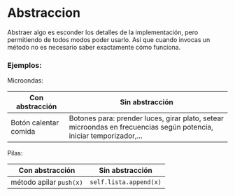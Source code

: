 # Abstraccion

Abstraer algo es esconder los detalles de la implementación, pero permitiendo de todos modos poder usarlo. Así que cuando invocas un método no es necesario saber exactamente cómo funciona.

### Ejemplos:

Microondas:

|Con abstracción | Sin abstracción|
|---|---|
|Botón calentar comida | Botones para: prender luces, girar plato, setear microondas en frecuencias según potencia, iniciar temporizador,... |

Pilas:

|Con abstracción | Sin abstracción|
|---|---|
|método apilar ```push(x)```| ```self.lista.append(x)```|

